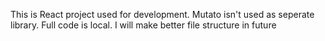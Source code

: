 This is React project used for development.
Mutato isn't used as seperate library.
Full code is local.
I will make better file structure in future